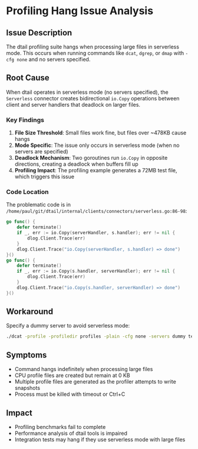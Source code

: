 # Profiling Hang Issue Analysis

## Issue Description
The dtail profiling suite hangs when processing large files in serverless mode. This occurs when running commands like `dcat`, `dgrep`, or `dmap` with `-cfg none` and no servers specified.

## Root Cause
When dtail operates in serverless mode (no servers specified), the `Serverless` connector creates bidirectional `io.Copy` operations between client and server handlers that deadlock on larger files.

### Key Findings
1. **File Size Threshold**: Small files work fine, but files over ~478KB cause hangs
2. **Mode Specific**: The issue only occurs in serverless mode (when no servers are specified)
3. **Deadlock Mechanism**: Two goroutines run `io.Copy` in opposite directions, creating a deadlock when buffers fill up
4. **Profiling Impact**: The profiling example generates a 72MB test file, which triggers this issue

### Code Location
The problematic code is in `/home/paul/git/dtail/internal/clients/connectors/serverless.go:86-98`:

```go
go func() {
    defer terminate()
    if _, err := io.Copy(serverHandler, s.handler); err != nil {
        dlog.Client.Trace(err)
    }
    dlog.Client.Trace("io.Copy(serverHandler, s.handler) => done")
}()
go func() {
    defer terminate()
    if _, err := io.Copy(s.handler, serverHandler); err != nil {
        dlog.Client.Trace(err)
    }
    dlog.Client.Trace("io.Copy(s.handler, serverHandler) => done")
}()
```

## Workaround
Specify a dummy server to avoid serverless mode:
```bash
./dcat -profile -profiledir profiles -plain -cfg none -servers dummy test_data.log
```

## Symptoms
- Command hangs indefinitely when processing large files
- CPU profile files are created but remain at 0 KB
- Multiple profile files are generated as the profiler attempts to write snapshots
- Process must be killed with timeout or Ctrl+C

## Impact
- Profiling benchmarks fail to complete
- Performance analysis of dtail tools is impaired
- Integration tests may hang if they use serverless mode with large files